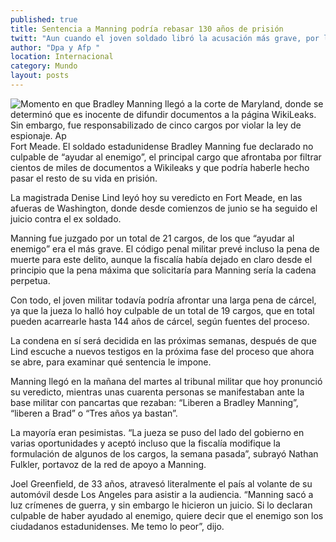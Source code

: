 ```yaml
---
published: true
title: Sentencia a Manning podría rebasar 130 años de prisión
twitt: "Aun cuando el joven soldado libró la acusación más grave, por la que lo podrían condenar a cadena perpetua, la juez lo halló culpable en delitos relacionados con espionaje"
author: "Dpa y Afp "
location: Internacional
category: Mundo
layout: posts
---
```


![Momento en que Bradley Manning llegó a la corte de Maryland, donde se determinó que es inocente de difundir documentos a la página WikiLeaks. Sin embargo, fue responsabilizado de cinco cargos por violar la ley de espionaje. Ap](http://i.imgur.com/x8F0n7Zm.jpg)Fort Meade. El soldado estadunidense Bradley Manning fue declarado no culpable de “ayudar al enemigo”, el principal cargo que afrontaba por filtrar cientos de miles de documentos a Wikileaks y que podría haberle hecho pasar el resto de su vida en prisión.

La magistrada Denise Lind leyó hoy su veredicto en Fort Meade, en las afueras de Washington, donde desde comienzos de junio se ha seguido el juicio contra el ex soldado.

Manning fue juzgado por un total de 21 cargos, de los que “ayudar al enemigo” era el más grave. El código penal militar prevé incluso la pena de muerte para este delito, aunque la fiscalía había dejado en claro desde el principio que la pena máxima que solicitaría para Manning sería la cadena perpetua.

Con todo, el joven militar todavía podría afrontar una larga pena de cárcel, ya que la jueza lo halló hoy culpable de un total de 19 cargos, que en total pueden acarrearle hasta 144 años de cárcel, según fuentes del proceso.

La condena en sí será decidida en las próximas semanas, después de que Lind escuche a nuevos testigos en la próxima fase del proceso que ahora se abre, para examinar qué sentencia le impone.

Manning llegó en la mañana del martes al tribunal militar que hoy pronunció su veredicto, mientras unas cuarenta personas se manifestaban ante la base militar con pancartas que rezaban: “Liberen a Bradley Manning”, “liberen a Brad” o “Tres años ya bastan”.

La mayoría eran pesimistas. “La jueza se puso del lado del gobierno en varias oportunidades y aceptó incluso que la fiscalía modifique la formulación de algunos de los cargos, la semana pasada”, subrayó Nathan Fulkler, portavoz de la red de apoyo a Manning.

Joel Greenfield, de 33 años, atravesó literalmente el país al volante de su automóvil desde Los Angeles para asistir a la audiencia. “Manning sacó a luz crímenes de guerra, y sin embargo le hicieron un juicio. Si lo declaran culpable de haber ayudado al enemigo, quiere decir que el enemigo son los ciudadanos estadunidenses. Me temo lo peor”, dijo.
